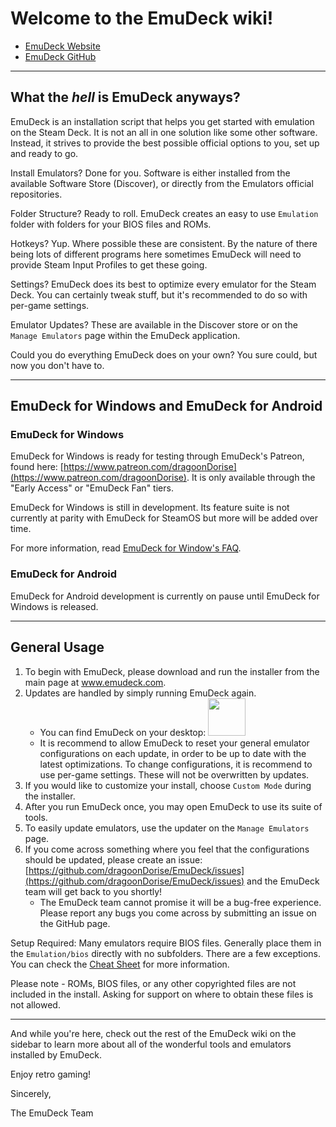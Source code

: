 # Welcome to the EmuDeck wiki!

* [EmuDeck Website](https://www.emudeck.com/)
* [EmuDeck GitHub](https://github.com/dragoonDorise/EmuDeck)

***

## What the *hell* is EmuDeck anyways?

EmuDeck is an installation script that helps you get started with emulation on the Steam Deck. It is not an all in one solution like some other software. Instead, it strives to provide the best possible official options to you, set up and ready to go. 

Install Emulators?   Done for you. Software is either installed from the available Software Store (Discover), or directly from the Emulators official repositories.

Folder Structure?    Ready to roll. EmuDeck creates an easy to use `Emulation` folder with folders for your BIOS files and ROMs.

Hotkeys?    Yup. Where possible these are consistent. By the nature of there being lots of different programs here sometimes EmuDeck will need to provide Steam Input Profiles to get these going.

Settings?    EmuDeck does its best to optimize every emulator for the Steam Deck. You can certainly tweak stuff, but it's recommended to do so with per-game settings.

Emulator Updates?    These are available in the Discover store or on the `Manage Emulators` page within the EmuDeck application.

Could you do everything EmuDeck does on your own? You sure could, but now you don't have to.

***

## EmuDeck for Windows and EmuDeck for Android

### EmuDeck for Windows

EmuDeck for Windows is ready for testing through EmuDeck's Patreon, found here: [https://www.patreon.com/dragoonDorise](https://www.patreon.com/dragoonDorise). It is only available through the "Early Access" or "EmuDeck Fan" tiers. 

EmuDeck for Windows is still in development. Its feature suite is not currently at parity with EmuDeck for SteamOS but more will be added over time. 

For more information, read [EmuDeck for Window's FAQ](./getting-started-with-emudeck/windows/frequently-asked-questions.md).

### EmuDeck for Android

EmuDeck for Android development is currently on pause until EmuDeck for Windows is released. 

***

## General Usage

1.  To begin with EmuDeck, please download and run the installer from the main page at www.emudeck.com.
2.  Updates are handled by simply running EmuDeck again.
    * You can find EmuDeck on your desktop: <img src="https://user-images.githubusercontent.com/108900299/196099299-afb63d83-5434-4822-bd6c-8d93d76cadcf.png" height="60"> 
    * It is recommend to allow EmuDeck to reset your general emulator configurations on each update, in order to be up to date with the latest optimizations. To change configurations, it is recommend to use per-game settings. These will not be overwritten by updates. 
3.  If you would like to customize your install, choose `Custom Mode` during the installer.
4. After you run EmuDeck once, you may open EmuDeck to use its suite of tools.
5.  To easily update emulators, use the updater on the `Manage Emulators` page. 
6.  If you come across something where you feel that the configurations should be updated, please create an issue: [https://github.com/dragoonDorise/EmuDeck/issues](https://github.com/dragoonDorise/EmuDeck/issues) and the EmuDeck team will get back to you shortly!
    * The EmuDeck team cannot promise it will be a bug-free experience. Please report any bugs you come across by submitting an issue on the GitHub page.

Setup Required:
Many emulators require BIOS files. Generally place them in the `Emulation/bios` directly with no subfolders. There are a few exceptions. You can check the [Cheat Sheet](./emudeck-essentials/cheat-sheet.md) for more information.

Please note - ROMs, BIOS files, or any other copyrighted files are not included in the install. Asking for support on where to obtain these files is not allowed. 

***

And while you're here, check out the rest of the EmuDeck wiki on the sidebar to learn more about all of the wonderful tools and emulators installed by EmuDeck.

Enjoy retro gaming! 

Sincerely,

The EmuDeck Team